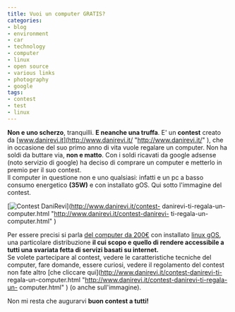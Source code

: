 ```yaml
---
title: Vuoi un computer GRATIS?
categories:
- blog
- environment
- car
- technology
- computer
- linux
- open source
- various links
- photography
- google
tags:
- contest
- test
- linux
---
```

**Non e uno scherzo**, tranquilli. **E neanche una truffa**. E' un **contest** creato da [www.danirevi.it](http://www.danirevi.it/ "http://www.danirevi.it/" ), che in occasione del suo primo anno di vita vuole regalare un computer. Non ha soldi da buttare via, **non e matto**. Con i soldi ricavati da google adsense (noto servizio di google) ha deciso di comprare un computer e metterlo in premio per il suo contest.  
Il computer in questione non e uno qualsiasi: infatti e un pc a basso consumo
energetico **(35W)** e con installato gOS. Qui sotto l'immagine del contest.

[](http://www.diegor.it/2008/03/01/vuoi-un-computer-gratis/contest-danirevi/
"Contest DaniRevi" )  

[![Contest
DaniRevi]({{site.url}}/images/contest.jpg)](http://www.danirevi.it/contest-
danirevi-ti-regala-un-computer.html "http://www.danirevi.it/contest-danirevi-
ti-regala-un-computer.html" )

Per essere precisi si parla [del computer da
200€](http://www.syspack.com/news/67/gOS-PC---il-computer-per-internet.aspx
"http://www.syspack.com/news/67/gOS-PC---il-computer-per-internet.aspx" ) con
installato [linux gOS](http://www.thinkgos.com/ "http://www.thinkgos.com/" ),
una particolare distribuzione **il cui scopo e quello di rendere accessibile a
tutti una svariata fetta di servizi basati su internet.**  
Se volete partecipare al contest, vedere le caratteristiche tecniche del
computer, fare domande, essere curiosi, vedere il regolamento del contest non
fate altro [che cliccare qui](http://www.danirevi.it/contest-danirevi-ti-
regala-un-computer.html "http://www.danirevi.it/contest-danirevi-ti-regala-un-
computer.html" ) (o anche sull'immagine).  

Non mi resta che augurarvi **buon contest a tutti!**

